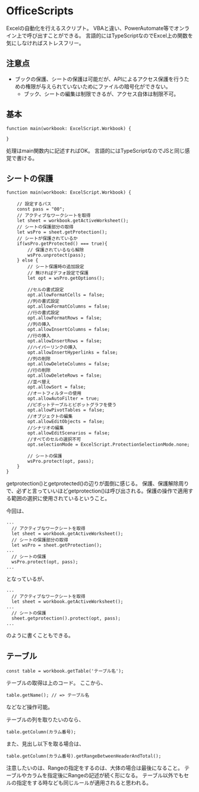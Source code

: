 # OfficeScripts

Excelの自動化を行えるスクリプト。
VBAと違い、PowerAutomate等でオンライン上で呼び出すことができる。
言語的にはTypeScriptなのでExcel上の関数を気にしなければストレスフリー。

## 注意点

- ブックの保護、シートの保護は可能だが、APIによるアクセス保護を行うための権限が与えられていないためにファイルの暗号化ができない。
  - ブック、シートの編集は制限できるが、アクセス自体は制限不可。

## 基本

```
function main(workbook: ExcelScript.Workbook) {

}
```

処理はmain関数内に記述すればOK。
言語的にはTypeScriptなのでJSと同じ感覚で書ける。

## シートの保護

```
function main(workbook: ExcelScript.Workbook) {
    
    // 設定するパス
    const pass = "00";
    // アクティブなワークシートを取得
    let sheet = workbook.getActiveWorksheet();
    // シートの保護部分の取得
    let wsPro = sheet.getProtection();
    // シートが保護されているか
    if(wsPro.getProtected() === true){
        // 保護されているなら解除
        wsPro.unprotect(pass);
    } else {
        // シート保護時の追加設定
        // 無ければデフォ設定で保護
        let opt = wsPro.getOptions();
        
        //セルの書式設定
        opt.allowFormatCells = false;
        //列の書式設定
        opt.allowFormatColumns = false;
        //行の書式設定
        opt.allowFormatRows = false;
        //列の挿入
        opt.allowInsertColumns = false;
        //行の挿入
        opt.allowInsertRows = false;
        //ハイパーリンクの挿入
        opt.allowInsertHyperlinks = false;
        //列の削除
        opt.allowDeleteColumns = false;
        //行の削除
        opt.allowDeleteRows = false;
        //並べ替え
        opt.allowSort = false;
        //オートフィルターの使用
        opt.allowAutoFilter = true;
        //ピボットテーブルとピボットグラフを使う
        opt.allowPivotTables = false;
        //オブジェクトの編集
        opt.allowEditObjects = false;
        //シナリオの編集
        opt.allowEditScenarios = false;
        //すべてのセルの選択不可
        opt.selectionMode = ExcelScript.ProtectionSelectionMode.none;

        // シートの保護
        wsPro.protect(opt, pass);
    }
}
```

getprotection()とgetprotected()の辺りが面倒に感じる。
保護、保護解除周りで、必ずと言っていいほどgetprotection()は呼び出される。保護の操作で適用する範囲の選択に使用されているということ。

今回は、
```
...
  // アクティブなワークシートを取得
  let sheet = workbook.getActiveWorksheet();
  // シートの保護部分の取得
  let wsPro = sheet.getProtection();
...
  // シートの保護
  wsPro.protect(opt, pass);
...
```
となっているが、
```
...
  // アクティブなワークシートを取得
  let sheet = workbook.getActiveWorksheet();
...
  // シートの保護
  sheet.getprotection().protect(opt, pass);
...
```
のように書くこともできる。

## テーブル

```
const table = workbook.getTable('テーブル名');
```
テーブルの取得は上のコード。
ここから、
```
table.getName(); // => テーブル名
```
などなど操作可能。

テーブルの列を取りたいのなら、
```
table.getColumn(カラム番号);
```

また、見出し以下を取る場合は、
```
table.getColumn(カラム番号).getRangeBetweenHeaderAndTotal();
```

注意したいのは、Rangeの指定をするのは、大体の場合は最後になること。
テーブルやカラムを指定後にRangeの記述が続く形になる。
テーブル以外でもセルの指定をする時なども同じルールが適用されると思われる。
